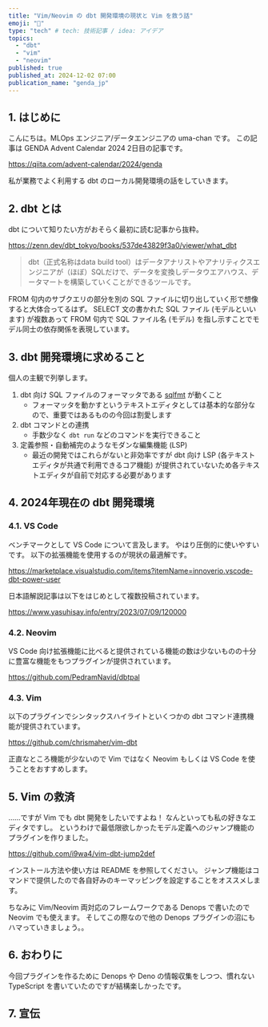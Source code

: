 ```yaml
---
title: "Vim/Neovim の dbt 開発環境の現状と Vim を救う話"
emoji: "🐴"
type: "tech" # tech: 技術記事 / idea: アイデア
topics:
  - "dbt"
  - "vim"
  - "neovim"
published: true
published_at: 2024-12-02 07:00
publication_name: "genda_jp"
---
```


## 1. はじめに

こんにちは。MLOps エンジニア/データエンジニアの uma-chan です。
この記事は GENDA Advent Calendar 2024 2日目の記事です。

https://qiita.com/advent-calendar/2024/genda

私が業務でよく利用する dbt のローカル開発環境の話をしていきます。

## 2. dbt とは

dbt について知りたい方がおそらく最初に読む記事から抜粋。

https://zenn.dev/dbt_tokyo/books/537de43829f3a0/viewer/what_dbt

> dbt（正式名称はdata build tool）はデータアナリストやアナリティクスエンジニアが（ほぼ）SQLだけで、データを変換しデータウエアハウス、データマートを構築していくことができるツールです。

FROM 句内のサブクエリの部分を別の SQL ファイルに切り出していく形で想像すると大体合ってるはず。
SELECT 文の書かれた SQL ファイル (モデルといいます) が複数あって FROM 句内で SQL ファイル名 (モデル) を指し示すことでモデル同士の依存関係を表現しています。

## 3. dbt 開発環境に求めること

個人の主観で列挙します。

1. dbt 向け SQL ファイルのフォーマッタである [sqlfmt](https://github.com/tconbeer/sqlfmt) が動くこと
    - フォーマッタを動かすというテキストエディタとしては基本的な部分なので、重要ではあるものの今回は割愛します
2. dbt コマンドとの連携
    - 手数少なく `dbt run` などのコマンドを実行できること
3. 定義参照・自動補完のようなモダンな編集機能 (LSP)
    - 最近の開発ではこれらがないと非効率ですが dbt 向け LSP (各テキストエディタが共通で利用できるコア機能) が提供されていないため各テキストエディタが自前で対応する必要があります

## 4. 2024年現在の dbt 開発環境

### 4.1. VS Code

ベンチマークとして VS Code について言及します。
やはり圧倒的に使いやすいです。
以下の拡張機能を使用するのが現状の最適解です。

https://marketplace.visualstudio.com/items?itemName=innoverio.vscode-dbt-power-user

日本語解説記事は以下をはじめとして複数投稿されています。

https://www.yasuhisay.info/entry/2023/07/09/120000

### 4.2. Neovim

VS Code 向け拡張機能に比べると提供されている機能の数は少ないものの十分に豊富な機能をもつプラグインが提供されています。

https://github.com/PedramNavid/dbtpal

### 4.3. Vim

以下のプラグインでシンタックスハイライトといくつかの dbt コマンド連携機能が提供されています。

https://github.com/chrismaher/vim-dbt

正直なところ機能が少ないので Vim ではなく Neovim もしくは VS Code を使うことをおすすめします。

## 5. Vim の救済

……ですが Vim でも dbt 開発をしたいですよね！
なんといっても私の好きなエディタですし。
というわけで最低限欲しかったモデル定義へのジャンプ機能のプラグインを作りました。

https://github.com/i9wa4/vim-dbt-jump2def

インストール方法や使い方は README を参照してください。
ジャンプ機能はコマンドで提供したので各自好みのキーマッピングを設定することをオススメします。

ちなみに Vim/Neovim 両対応のフレームワークである Denops で書いたので Neovim でも使えます。
そしてこの際なので他の Denops プラグインの沼にもハマっていきましょう。。

## 6. おわりに

今回プラグインを作るために Denops や Deno の情報収集をしつつ、慣れない TypeScript を書いていたのですが結構楽しかったです。

## 7. 宣伝
